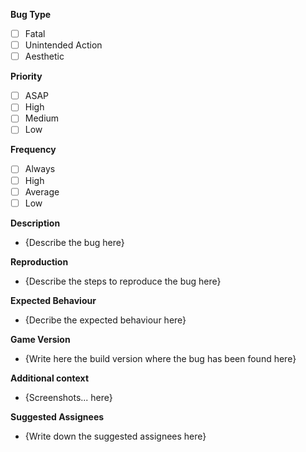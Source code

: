 **Bug Type**

- [ ] Fatal
- [ ] Unintended Action
- [ ] Aesthetic

**Priority**

- [ ] ASAP
- [ ] High
- [ ] Medium
- [ ] Low

**Frequency**

- [ ] Always
- [ ] High
- [ ] Average
- [ ] Low

**Description**

- {Describe the bug here}

**Reproduction**

- {Describe the steps to reproduce the bug here}

**Expected Behaviour**

- {Decribe the expected behaviour here}

**Game Version**

- {Write here the build version where the bug has been found here}

**Additional context**

- {Screenshots... here}

**Suggested Assignees**

- {Write down the suggested assignees here}

